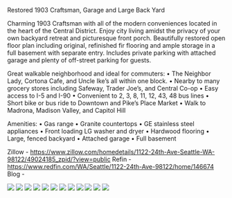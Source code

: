 Restored 1903 Craftsman, Garage and Large Back Yard

Charming 1903 Craftsman with all of the modern conveniences located in the heart of the Central District.  Enjoy city living amidst the privacy of your own backyard retreat and picturesque front porch.  Beautifully restored open floor plan including original, refinished fir flooring and ample storage in a full basement with separate entry. Includes private parking with attached garage and plenty of off-street parking for guests.

Great walkable neighborhood and ideal for commuters:
• The Neighbor Lady, Cortona Cafe, and Uncle Ike’s all within one block.
• Nearby to many grocery stores including Safeway, Trader Joe’s, and Central Co-op
• Easy access to I-5 and I-90
• Convenient to 2, 3, 8, 11, 12, 43, 48 bus lines
• Short bike or bus ride to Downtown and Pike’s Place Market
• Walk to Madrona, Madison Valley, and Capitol Hill

Amenities:
• Gas range
• Granite countertops
• GE stainless steel appliances
• Front loading LG washer and dryer
• Hardwood flooring
• Large, fenced backyard
• Attached garage
• Full basement

Zillow - https://www.zillow.com/homedetails/1122-24th-Ave-Seattle-WA-98122/49024185_zpid/?view=public
Refin - https://www.redfin.com/WA/Seattle/1122-24th-Ave-98122/home/146674
Blog -

![](img/1.jpg)
![](img/2.jpg)
![](img/3.jpg)
![](img/4.jpg)
![](img/5.jpg)
![](img/6.jpg)
![](img/7.jpg)
![](img/8.jpg)
![](img/9.jpg)
![](img/10.jpg)
![](img/11.jpg)
![](img/12.jpg)

